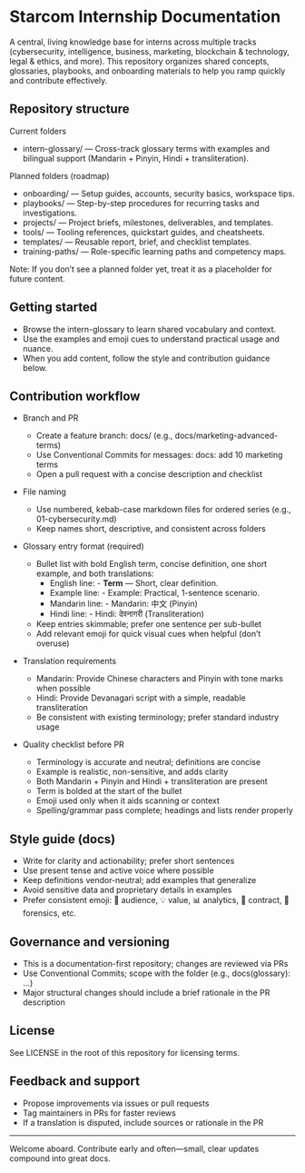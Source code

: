# Starcom Internship Documentation

A central, living knowledge base for interns across multiple tracks (cybersecurity, intelligence, business, marketing, blockchain & technology, legal & ethics, and more). This repository organizes shared concepts, glossaries, playbooks, and onboarding materials to help you ramp quickly and contribute effectively.

## Repository structure

Current folders
- intern-glossary/ — Cross-track glossary terms with examples and bilingual support (Mandarin + Pinyin, Hindi + transliteration).

Planned folders (roadmap)
- onboarding/ — Setup guides, accounts, security basics, workspace tips.
- playbooks/ — Step-by-step procedures for recurring tasks and investigations.
- projects/ — Project briefs, milestones, deliverables, and templates.
- tools/ — Tooling references, quickstart guides, and cheatsheets.
- templates/ — Reusable report, brief, and checklist templates.
- training-paths/ — Role-specific learning paths and competency maps.

Note: If you don’t see a planned folder yet, treat it as a placeholder for future content.

## Getting started

- Browse the intern-glossary to learn shared vocabulary and context.
- Use the examples and emoji cues to understand practical usage and nuance.
- When you add content, follow the style and contribution guidance below.

## Contribution workflow

- Branch and PR
  - Create a feature branch: docs/<short-topic> (e.g., docs/marketing-advanced-terms)
  - Use Conventional Commits for messages: docs: add 10 marketing terms
  - Open a pull request with a concise description and checklist

- File naming
  - Use numbered, kebab-case markdown files for ordered series (e.g., 01-cybersecurity.md)
  - Keep names short, descriptive, and consistent across folders

- Glossary entry format (required)
  - Bullet list with bold English term, concise definition, one short example, and both translations:
    - English line: - **Term** — Short, clear definition.
    - Example line: - Example: Practical, 1-sentence scenario.
    - Mandarin line: - Mandarin: 中文 (Pinyin)
    - Hindi line: - Hindi: देवनागरी (Transliteration)
  - Keep entries skimmable; prefer one sentence per sub-bullet
  - Add relevant emoji for quick visual cues when helpful (don’t overuse)

- Translation requirements
  - Mandarin: Provide Chinese characters and Pinyin with tone marks when possible
  - Hindi: Provide Devanagari script with a simple, readable transliteration
  - Be consistent with existing terminology; prefer standard industry usage

- Quality checklist before PR
  - Terminology is accurate and neutral; definitions are concise
  - Example is realistic, non-sensitive, and adds clarity
  - Both Mandarin + Pinyin and Hindi + transliteration are present
  - Term is bolded at the start of the bullet
  - Emoji used only when it aids scanning or context
  - Spelling/grammar pass complete; headings and lists render properly

## Style guide (docs)

- Write for clarity and actionability; prefer short sentences
- Use present tense and active voice where possible
- Keep definitions vendor-neutral; add examples that generalize
- Avoid sensitive data and proprietary details in examples
- Prefer consistent emoji: 🎯 audience, 💡 value, 📊 analytics, 📜 contract, 🧬 forensics, etc.

## Governance and versioning

- This is a documentation-first repository; changes are reviewed via PRs
- Use Conventional Commits; scope with the folder (e.g., docs(glossary): ...)
- Major structural changes should include a brief rationale in the PR description

## License

See LICENSE in the root of this repository for licensing terms.

## Feedback and support

- Propose improvements via issues or pull requests
- Tag maintainers in PRs for faster reviews
- If a translation is disputed, include sources or rationale in the PR

---

Welcome aboard. Contribute early and often—small, clear updates compound into great docs.
